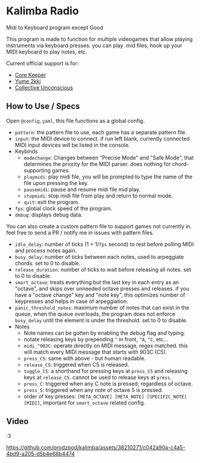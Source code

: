 # Kalimba Radio
Midi to Keyboard program except Good

This program is made to function for multiple videogames that allow playing instruments via keyboard presses. you can play .mid files, hook up your MIDI keyboard to play notes, etc.

Current official support is for:
- [Core Keeper](https://store.steampowered.com/app/1621690/Core_Keeper/)
- [Yume 2kki](https://wikiwiki.jp/yumenikki-g3/)
- [Collective Unconscious](https://ynoproject.net/unconscious/)

## How to Use / Specs
Open `@config.yaml`, this file functions as a global config.
- `pattern`: the pattern file to use, each game has a separate pattern file.
- `input`: the MIDI device to connect. if run left blank, currently connected MIDI input devices will be listed in the console.
- Keybinds
  - `modechange`: Changes between "Precise Mode" and "Safe Mode", that determines the priority for the MIDI parser. does nothing for chord-supporting games.
  - `playmidi`: play midi file, you will be prompted to type the name of the file upon pressing the key.
  - `pausemidi`: pause and resume midi file mid play.
  - `stopmidi`: stop midi file from play and return to normal mode.
  - `quit`: exit the program.
- `fps`: global clock speed of the program.
- `debug`: displays debug data.

You can also create a custom pattern file to support games not currently in. feel free to send a PR / notify me in issues with pattern files.
- `idle_delay`: number of ticks (1 = 1/`fps` second) to rest before polling MIDI and process notes again.
- `busy_delay`: number of ticks between each notes, used to arpeggiate chords. set to 0 to disable.
- `release_duration`: number of ticks to wait before releasing all notes. set to 0 to disable.
- `smart_octave`: treats everything but the last key in each entry as an "octave", and skips over unneeded octave presses and releases. if you have a "octave change" key and "note key", this optimizes number of keypresses and helps in case of arpeggiation.
- `panic_threshold_notes`: maximum number of notes that can exist in the queue, when the queue overloads, the program does not enforce `busy_delay` until the element is under the threshold. set to 0 to disable.
- Notes
  - Note names can be gotten by enabling the debug flag and typing.
  - notate releasing keys by prepending `^` in front, `^A`, `^C`, etc...
  - `midi_^903C`: operate directly on MIDI message, regex matched. this will match every MIDI message that starts with 903C (C5).
  - `press_C5`: same with above - but human readable.
  - `release_C5`: triggered when C5 is released.
  - `toggle_C5`: a shorthand for pressing keys at `press_C5` and releasing keys at `release_C5`. cannot be used to release keys at `press`.
  - `press_C`: triggered when any C note is pressed, regardless of octave.
  - `press_5`: triggered when any note of octave 5 is pressed.
  - order of key presses: `[META_OCTAVE] [META_NOTE] [SPECIFIC_NOTE] [MIDI]`, important for `smart_octave` related config.

## Video
:3

https://github.com/prodzpod/kalimba/assets/38210271/c042a90a-c4a5-4bd9-a205-d5b4e68b4474